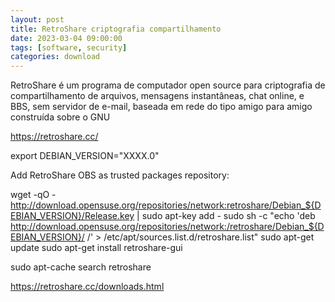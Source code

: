 ```yaml
---
layout: post
title: RetroShare criptografia compartilhamento
date: 2023-03-04 09:00:00
tags: [software, security]
categories: download
---
```

RetroShare é um programa de computador open source para criptografia de compartilhamento de arquivos, mensagens instantâneas, chat online, e BBS, sem servidor de e-mail, baseada em rede do tipo amigo para amigo construída sobre o GNU

https://retroshare.cc/

export DEBIAN_VERSION="XXXX.0"

Add RetroShare OBS as trusted packages repository:

  wget -qO - http://download.opensuse.org/repositories/network:retroshare/Debian_${DEBIAN_VERSION}/Release.key | sudo apt-key add -
  sudo sh -c "echo 'deb http://download.opensuse.org/repositories/network:/retroshare/Debian_${DEBIAN_VERSION}/ /' > /etc/apt/sources.list.d/retroshare.list"
  sudo apt-get update
  sudo apt-get install retroshare-gui

  sudo apt-cache search retroshare
  
  <https://retroshare.cc/downloads.html>
